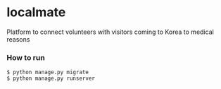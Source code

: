 # localmate

Platform to connect volunteers with visitors coming to Korea to medical reasons

### How to run

```
$ python manage.py migrate
$ python manage.py runserver
```
